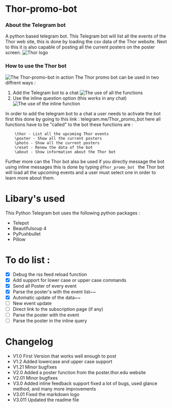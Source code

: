 # Thor-promo-bot
### About the Telegram bot
A python based telegram bot.
This Telegram bot will list all the events of the Thor web site, this is done by loading the csv data of the Thor website.
Next to this it is also capable of posting all the current posters on the poster screen.
![Thor logo](images/Thorlogo.250x250.png)

### How to use the Thor bot
![The Thor-promo-bot in action](/images/begin.png)
The Thor promo bot can be used in two diffrent ways :

1. Add the Telegram bot to a chat ![The use of all the functions](/images/function.png)
2. Use the inline question option (this works in any chat) ![The use of the inline function](/images/inline.png)





In order to add the telegram bot to a chat a user needs to activate the bot first this done by going to this link : telegram.me/Thor_promo_bot
here all functions have to be "called" to the bot these functions are :
```
    \thor - List all the upcoming Thor events
    \poster - Show all the current posters
    \photo - Show all the current posters
    \reset - Renew the data of the bot
    \about - Show information about the Thor bot
```

Further more can the Thor bot also be used if you directly message the bot using inline messages this is done by typing `@Thor_promo_bot ` the Thor bot will load all the upcoming events and a user must select one in order to learn more about them.



# Libary's used
This Python Telegram bot uses the following python packages :

- Telepot
- Beautifulsoup 4
- PyPushbullet
- Pillow


# To do list :
- [x] Debug the rss feed reload function
- [x] Add support for lower case or upper case commands
- [x] Send all Poster of every event
- [x] Parse the poster's with the event list~~
- [x] Automatic update of the data~~
- [ ] New event update
- [ ] Direct link to the subscription page (if any)
- [ ] Parse the poster with the event
- [ ] Parse the poster in the inline query

# Changelog  

- V1.0 First Version that works well enough to post
- V1.2 Added lowercase and upper case support
- V1.21 Minor bugfixes
- V2.0 Added a poster function from the poster.thor.edu website
- V2.01 Minor bugfixes
- V3.0 Added inline feedback support fixed a lot of bugs, used glance method, and many more improvements
- V3.01 Fixed the markdown logo
- V3.011 Updated the readme file
